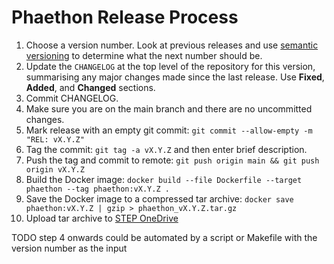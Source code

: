 # Phaethon Release Process

1. Choose a version number. Look at previous releases and use [semantic versioning](https://semver.org/) to determine what the next number should be.
2. Update the `CHANGELOG` at the top level of the repository for this version, summarising any major changes made since the last release. Use **Fixed**, **Added**, and **Changed** sections.
3. Commit CHANGELOG.
3. Make sure you are on the main branch and there are no uncommitted changes.
4. Mark release with an empty git commit: `git commit --allow-empty -m "REL: vX.Y.Z"`
5. Tag the commit: `git tag -a vX.Y.Z` and then enter brief description.
6. Push the tag and commit to remote: `git push origin main && git push origin vX.Y.Z`
7. Build the Docker image: `docker build --file Dockerfile --target phaethon --tag phaethon:vX.Y.Z .`
8. Save the Docker image to a compressed tar archive: `docker save phaethon:vX.Y.Z | gzip > phaethon_vX.Y.Z.tar.gz`
9. Upload tar archive to [STEP OneDrive](https://ukaeauk.sharepoint.com/:f:/s/STEP_DigitalEnablers_B_3_2/Ei608KfIoLBNlSjtyUf1XMEB-V8nUKx0iFX5p07Z7VE9xw?e=eNWutU)

TODO step 4 onwards could be automated by a script or Makefile with the version number as the input